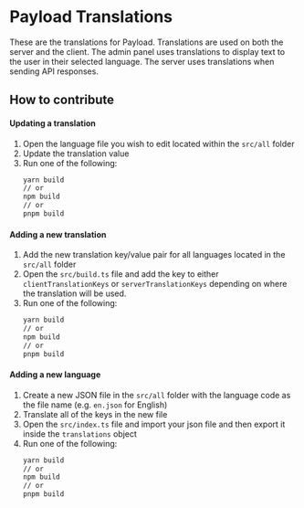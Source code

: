 # Payload Translations

These are the translations for Payload. Translations are used on both the server and the client. The admin panel uses translations to display text to the user in their selected language. The server uses translations when sending API responses.

## How to contribute

#### Updating a translation
1. Open the language file you wish to edit located within the `src/all` folder
2. Update the translation value
3. Run one of the following:
    ```sh
    yarn build
    // or
    npm build
    // or
    pnpm build
    ```

#### Adding a new translation
1. Add the new translation key/value pair for all languages located in the `src/all` folder
2. Open the `src/build.ts` file and add the key to either `clientTranslationKeys` or `serverTranslationKeys` depending on where the translation will be used.
3. Run one of the following:
    ```sh
    yarn build
    // or
    npm build
    // or
    pnpm build
    ```

#### Adding a new language
1. Create a new JSON file in the `src/all` folder with the language code as the file name (e.g. `en.json` for English)
2. Translate all of the keys in the new file
3. Open the `src/index.ts` file and import your json file and then export it inside the `translations` object
4. Run one of the following:
    ```sh
    yarn build
    // or
    npm build
    // or
    pnpm build
    ```
